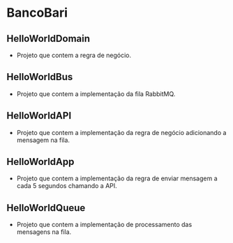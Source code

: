 # BancoBari

## HelloWorldDomain
- Projeto que contem a regra de negócio.

## HelloWorldBus
- Projeto que contem a implementação da fila RabbitMQ.

## HelloWorldAPI
- Projeto que contem a implementação da regra de negócio adicionando a mensagem na fila.

## HelloWorldApp
- Projeto que contem a implementação da regra de enviar mensagem a cada 5 segundos chamando a API.

## HelloWorldQueue
- Projeto que contem a implementação de processamento das mensagens na fila.
